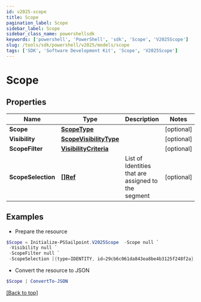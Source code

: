```yaml
---
id: v2025-scope
title: Scope
pagination_label: Scope
sidebar_label: Scope
sidebar_class_name: powershellsdk
keywords: ['powershell', 'PowerShell', 'sdk', 'Scope', 'V2025Scope'] 
slug: /tools/sdk/powershell/v2025/models/scope
tags: ['SDK', 'Software Development Kit', 'Scope', 'V2025Scope']
---
```



# Scope

## Properties

Name | Type | Description | Notes
------------ | ------------- | ------------- | -------------
**Scope** | [**ScopeType**](scope-type) |  | [optional] 
**Visibility** | [**ScopeVisibilityType**](scope-visibility-type) |  | [optional] 
**ScopeFilter** | [**VisibilityCriteria**](visibility-criteria) |  | [optional] 
**ScopeSelection** | [**[]Ref**](ref) | List of Identities that are assigned to the segment | [optional] 

## Examples

- Prepare the resource
```powershell
$Scope = Initialize-PSSailpoint.V2025Scope  -Scope null `
 -Visibility null `
 -ScopeFilter null `
 -ScopeSelection [{type=IDENTITY, id=29cb6c061da843ea8be4b3125f248f2a}, {type=IDENTITY, id=f7b1b8a35fed4fd4ad2982014e137e19}]
```

- Convert the resource to JSON
```powershell
$Scope | ConvertTo-JSON
```


[[Back to top]](#) 

